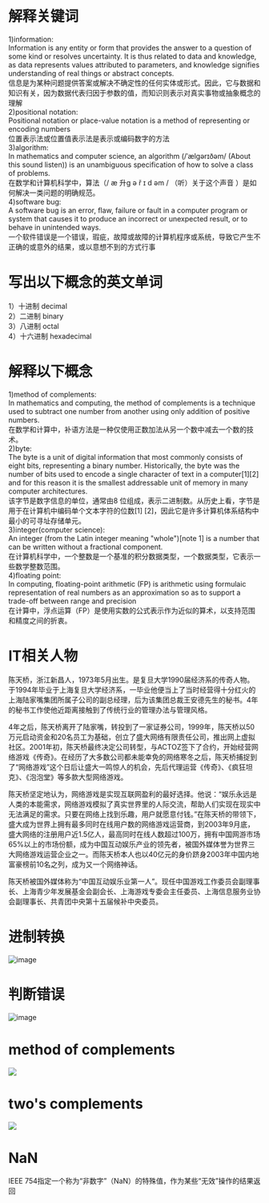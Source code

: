 # 解释关键词    
1)information:   
Information is any entity or form that provides the answer to a question of some kind or resolves uncertainty. It is thus related to data and knowledge, as data represents values attributed to parameters, and knowledge signifies understanding of real things or abstract concepts.    
信息是为某种问题提供答案或解决不确定性的任何实体或形式。因此，它与数据和知识有关，因为数据代表归因于参数的值，而知识则表示对真实事物或抽象概念的理解    
2)positional notation:    
Positional notation or place-value notation is a method of representing or encoding numbers     
位置表示法或位置值表示法是表示或编码数字的方法    
3)algorithm:    
In mathematics and computer science, an algorithm (/ˈælɡərɪðəm/ (About this sound listen)) is an unambiguous specification of how to solve a class of problems.     
在数学和计算机科学中，算法（/ æ 升ɡ ə ř ɪ d əm /  （听）关于这个声音 ）是如何解决一类问题的明确规范。   
4)software bug:    
A software bug is an error, flaw, failure or fault in a computer program or system that causes it to produce an incorrect or unexpected result, or to behave in unintended ways.    
一个软件错误是一个错误，瑕疵，故障或故障的计算机程序或系统，导致它产生不正确的或意外的结果，或以意想不到的方式行事    
# 写出以下概念的英文单词    
1）十进制 decimal   
2）二进制 binary  
3）八进制 octal  
4）十六进制 hexadecimal  
# 解释以下概念   
1)method of complements:   
In mathematics and computing, the method of complements is a technique used to subtract one number from another using only addition of positive numbers.     
在数学和计算中，补语方法是一种仅使用正数加法从另一个数中减去一个数的技术。    
2)byte:   
The byte is a unit of digital information that most commonly consists of eight bits, representing a binary number. Historically, the byte was the number of bits used to encode a single character of text in a computer[1][2] and for this reason it is the smallest addressable unit of memory in many computer architectures.    
该字节是数字信息的单位，通常由8 位组成，表示二进制数。从历史上看，字节是用于在计算机中编码单个文本字符的位数[1] [2]，因此它是许多计算机体系结构中最小的可寻址存储单元。    
3)integer(computer science):   
An integer (from the Latin integer meaning "whole")[note 1] is a number that can be written without a fractional component.    
在计算机科学中，一个整数是一个基准的积分数据类型，一个数据类型，它表示一些数学整数范围。   
4)floating point:    
In computing, floating-point arithmetic (FP) is arithmetic using formulaic representation of real numbers as an approximation so as to support a trade-off between range and precision    
在计算中，浮点运算（FP）是使用实数的公式表示作为近似的算术，以支持范围和精度之间的折衷。   

# IT相关人物   
陈天桥，浙江新昌人，1973年5月出生。是复旦大学1990届经济系的传奇人物。于1994年毕业于上海复旦大学经济系，一毕业他便当上了当时经营得十分红火的上海陆家嘴集团所属子公司的副总经理，后为该集团总裁王安德先生的秘书。4年的秘书工作使他近距离接触到了传统行业的管理办法与管理风格。 

4年之后，陈天桥离开了陆家嘴，转投到了一家证券公司，1999年，陈天桥以50万元启动资金和20名员工为基础，创立了盛大网络有限责任公司，推出网上虚拟社区。2001年初，陈天桥最终决定公司转型，与ACTOZ签下了合约，开始经营网络游戏《传奇》。在经历了大多数公司都未能幸免的网络寒冬之后，陈天桥捕捉到了“网络游戏”这个日后让盛大一鸣惊人的机会，先后代理运营《传奇》、《疯狂坦克》、《泡泡堂》等多款大型网络游戏。 

陈天桥坚定地认为，网络游戏是实现互联网盈利的最好选择。他说：“娱乐永远是人类的本能需求，网络游戏模拟了真实世界里的人际交流，帮助人们实现在现实中无法满足的需求。只要在网络上找到乐趣，用户就愿意付钱。”在陈天桥的带领下，盛大成为世界上拥有最多同时在线用户数的网络游戏运营商，到2003年9月底，盛大网络的注册用户近1.5亿人，最高同时在线人数超过100万，拥有中国网游市场65%以上的市场份额，成为中国互动娱乐产业的领先者，被国外媒体誉为世界三大网络游戏运营企业之一。而陈天桥本人也以40亿元的身价跻身2003年中国内地富豪榜前10名之列，成为又一个网络神话。 

陈天桥被国外媒体称为“中国互动娱乐业第一人”。现任中国游戏工作委员会副理事长、上海青少年发展基金会副会长、上海游戏专委会主任委员、上海信息服务业协会副理事长、共青团中央第十五届候补中央委员。    

# 进制转换    
![image](http://a1.qpic.cn/psb?/c14afc9a-e033-4fe6-bcba-f14888f5d08f/vwKnMUG3YcuLPyg808NEJmmQ.po.3KwzBnFBur4nbbM!/m/dDQBAAAAAAAAnull&bo=oAU4BAAAAAARCKY!&rf=photolist&t=5)     
# 判断错误  
![image](http://m.qpic.cn/psb?/c14afc9a-e033-4fe6-bcba-f14888f5d08f/VkTjpU74tPAfqOLykkQNX5zh6OLD3BF0WzYgi3lQv.c!/b/dDYBAAAAAAAA&bo=oAU4BAAAAAARGLY!&rf=viewer_4)     
# method of complements    
![](http://m.qpic.cn/psb?/c14afc9a-e033-4fe6-bcba-f14888f5d08f/LcPzuQAEWoW7siQGtt.xcr7lRYq65xNkeAdFNHyO1XM!/b/dDYBAAAAAAAA&bo=oAU4BAAAAAARGLY!&rf=viewer_4)     
# two's complements    
![](http://m.qpic.cn/psb?/c14afc9a-e033-4fe6-bcba-f14888f5d08f/7ztfJjj*wUZNicGHVP.MnA6JvLxXLRuI9wfsMuHMFaA!/b/dEcBAAAAAAAA&bo=oAU4BAAAAAARKIY!&rf=viewer_4)    
# NaN   
IEEE 754指定一个称为“非数字”（NaN）的特殊值，作为某些“无效”操作的结果返回   

